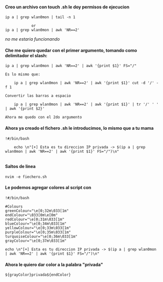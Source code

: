 
#### Creo un archivo con touch .sh le doy permisos de ejecucion

```
ip a | grep wlan0mon | tail -n 1 

			or
ip a | grep wlan0mon | awk 'NR==2'
```
*no me estaria funcionando*

#### Che me quiero quedar con el primer argumento, tomando como delimitador el slash:

```
ip a | grep wlan0mon | awk 'NR==2' | awk '{print $1}' FS="/"

Es lo mismo que:

	ip a | grep wlan0mon | awk 'NR==2' | awk '{print $1}' cut -d '/' -f 1

Convertir las barras a espacio

	ip a | grep wlan0mon | awk 'NR==2' | awk '{print $1}' | tr '/' ' ' | awk '{print $2}'

Ahora me quedo con el 2do argumento
```

#### Ahora ya creado el fichero .sh le introducimos, lo mismo que a tu mama

```
!#/bin/bash

	echo \n"[+] Esta es tu direccion IP privada -> $(ip a | grep wlan0mon | awk 'NR==2' | awk '{print $1}' FS="/")\n"


```

#### Saltos de linea

```
nvim -e fiechero.sh
```

#### Le podemos agregar colores al script con

```
!#/bin/bash

#Colours
greenColour="\e[0;32m\033[1m"
endColour="\033[0m\e[0m"
redColour="\e[0;31m\033[1m"
blueColour="\e[0;34m\033[1m"
yellowColour="\e[0;33m\033[1m"
purpleColour="\e[0;35m\033[1m"
turquoiseColour="\e[0;36m\033[1m"
grayColour="\e[0;37m\033[1m"

echo \n"[+] Esta es tu direccion IP privada -> $(ip a | grep wlan0mon | awk 'NR==2' | awk '{print $1}' FS="/")\n"
```

#### Ahora le quiero dar color a la palabra "privada"

```
${grayColor}privada${endColor}
```

